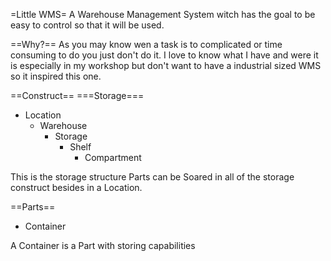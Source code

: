 =Little WMS=
A Warehouse Management System witch has the goal to be easy to control so that it will be used.

==Why?==
As you may know wen a task is to complicated or time consuming to do you just don't do it.
I love to know what I have and were it is especially in my workshop but don't want to have a industrial sized WMS so it inspired this one.

==Construct==
===Storage===

- Location
    - Warehouse
        - Storage
            - Shelf
                - Compartment

This is the storage structure Parts can be Soared in all of the storage construct besides in a Location.

==Parts==

- Container

A Container is a Part with storing capabilities

